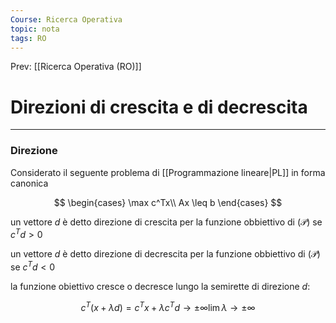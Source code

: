 ```yaml
---
Course: Ricerca Operativa
topic: nota
tags: RO
---
```


Prev: [[Ricerca Operativa (RO)]]

# Direzioni di crescita e di decrescita
---
### Direzione

Considerato il seguente problema di [[Programmazione lineare|PL]] in forma canonica 

$$
\begin{cases}
\max c^Tx\\
Ax \leq b
\end{cases}
$$

un vettore $d$ è detto direzione di crescita per la funzione obbiettivo di $(\mathcal{P})$ se $c^Td>0$

un vettore $d$ è detto direzione di decrescita per la funzione obbiettivo di $(\mathcal{P})$ se $c^Td<0$

la funzione obiettivo cresce o decresce lungo la semirette di direzione $d$:

$$
c^T(x+\lambda d) = c^Tx+\lambda c^Td \rightarrow \pm \infty\lim \lambda \rightarrow \pm\infty
$$
